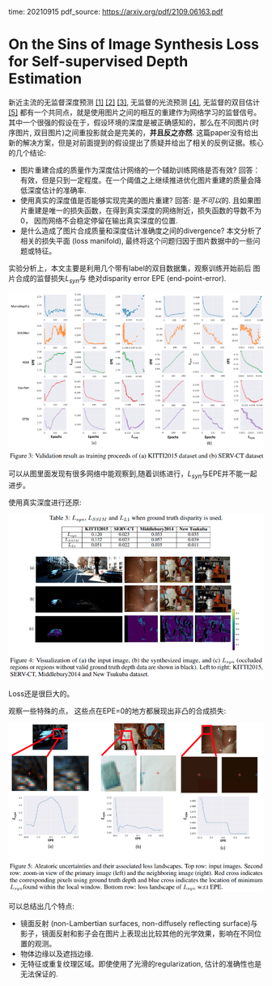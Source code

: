 time: 20210915
pdf_source: https://arxiv.org/pdf/2109.06163.pdf

# On the Sins of Image Synthesis Loss for Self-supervised Depth Estimation

新近主流的无监督深度预测 [\[1\]](../others/monodepth_collections.md) [\[2\]](manydepth.md) [\[3\]](../others/Unsupervised_depth_prediction.md), 无监督的光流预测 [\[4\]](https://github.com/lliuz/ARFlow), 无监督的双目估计 [\[5\]](../others/self_supervised_stereo.md) 都有一个共同点，就是使用图片之间的相互的重建作为网络学习的监督信号。其中一个很强的假设在于，假设环境的深度是被正确感知的，那么在不同图片(时序图片, 双目图片)之间重投影就会是完美的，**并且反之亦然**. 这篇paper没有给出新的解决方案，但是对前面提到的假设提出了质疑并给出了相关的反例证据。核心的几个结论:

- 图片重建合成的质量作为深度估计网络的一个辅助训练网络是否有效? 回答：有效，但是只到一定程度。在一个阈值之上继续推进优化图片重建的质量会降低深度估计的准确率.
- 使用真实的深度值是否能够实现完美的图片重建? 回答: 是*不可以*的. 且如果图片重建是唯一的损失函数，在得到真实深度的网络附近，损失函数的导数不为0， 因而网络不会稳定停留在输出真实深度的位置.
- 是什么造成了图片合成质量和深度估计准确度之间的divergence? 本文分析了相关的损失平面 (loss manifold), 最终将这个问题归因于图片数据中的一些问题或特征。

实验分析上，本文主要是利用几个带有label的双目数据集，观察训练开始前后 图片合成的监督损失$L_{syn}$与 绝对disparity error EPE (end-point-error). 

![image](res/image_syn_sins.png)

可以从图里面发现有很多网络中能观察到,随着训练进行，$L_{syn}$与EPE并不能一起进步。

使用真实深度进行还原:

![image](res/image_syn_gt_recon.png)

Loss还是很巨大的。

观察一些特殊的点， 这些点在EPE=0的地方都展现出非凸的合成损失:

![image](res/image_syn_failcase.png)

可以总结出几个特点:

- 镜面反射 (non-Lambertian surfaces, non-diffusely reflecting surface)与影子，镜面反射和影子会在图片上表现出比较其他的光学效果，影响在不同位置的观测。
- 物体边缘以及遮挡边缘.
- 无特征或重复纹理区域。即使使用了光滑的regularization, 估计的准确性也是无法保证的.
